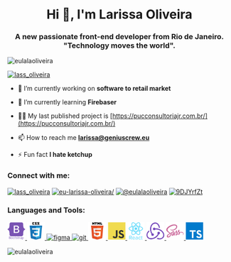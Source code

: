 <h1 align="center">Hi 👋, I'm Larissa Oliveira</h1>
<h3 align="center">A new passionate front-end developer from Rio de Janeiro. "Technology moves the world".</h3>

<p align="left"> <img src="https://komarev.com/ghpvc/?username=eulalaoliveira&label=Profile%20views&color=0e75b6&style=flat" alt="eulalaoliveira" /> </p>

<p align="left"> <a href="https://twitter.com/lass_oliveira" target="blank"><img src="https://img.shields.io/twitter/follow/lass_oliveira?logo=twitter&style=for-the-badge" alt="lass_oliveira" /></a> </p>

- 🔭 I’m currently working on **software to retail market**

- 🌱 I’m currently learning **Firebaser**

- 👨‍💻 My last published project is [https://pucconsultoriajr.com.br/](https://pucconsultoriajr.com.br/)

- 📫 How to reach me **larissa@geniuscrew.eu**

- ⚡ Fun fact **I hate ketchup**

<h3 align="left">Connect with me:</h3>
<p align="left">
<a href="https://twitter.com/lass_oliveira" target="blank"><img align="center" src="https://raw.githubusercontent.com/rahuldkjain/github-profile-readme-generator/master/src/images/icons/Social/twitter.svg" alt="lass_oliveira" height="30" width="40" /></a>
<a href="https://linkedin.com/in/eu-larissa-oliveira/" target="blank"><img align="center" src="https://raw.githubusercontent.com/rahuldkjain/github-profile-readme-generator/master/src/images/icons/Social/linked-in-alt.svg" alt="eu-larissa-oliveira/" height="30" width="40" /></a>
<a href="https://instagram.com/larissachipitelli" target="blank"><img align="center" src="https://raw.githubusercontent.com/rahuldkjain/github-profile-readme-generator/master/src/images/icons/Social/instagram.svg" alt="@eulalaoliveira" height="30" width="40" /></a>
<a href="https://discord.gg/9DJYrfZt" target="blank"><img align="center" src="https://raw.githubusercontent.com/rahuldkjain/github-profile-readme-generator/master/src/images/icons/Social/discord.svg" alt="9DJYrfZt" height="30" width="40" /></a>
</p>

<h3 align="left">Languages and Tools:</h3>
<p align="left"> <a href="https://getbootstrap.com" target="_blank"> <img src="https://raw.githubusercontent.com/devicons/devicon/master/icons/bootstrap/bootstrap-plain-wordmark.svg" alt="bootstrap" width="40" height="40"/> </a> <a href="https://www.w3schools.com/css/" target="_blank"> <img src="https://raw.githubusercontent.com/devicons/devicon/master/icons/css3/css3-original-wordmark.svg" alt="css3" width="40" height="40"/> </a> <a href="https://www.figma.com/" target="_blank"> <img src="https://www.vectorlogo.zone/logos/figma/figma-icon.svg" alt="figma" width="40" height="40"/> </a> <a href="https://git-scm.com/" target="_blank"> <img src="https://www.vectorlogo.zone/logos/git-scm/git-scm-icon.svg" alt="git" width="40" height="40"/> </a> <a href="https://www.w3.org/html/" target="_blank"> <img src="https://raw.githubusercontent.com/devicons/devicon/master/icons/html5/html5-original-wordmark.svg" alt="html5" width="40" height="40"/> </a> <a href="https://developer.mozilla.org/en-US/docs/Web/JavaScript" target="_blank"> <img src="https://raw.githubusercontent.com/devicons/devicon/master/icons/javascript/javascript-original.svg" alt="javascript" width="40" height="40"/> </a> <a href="https://reactjs.org/" target="_blank"> <img src="https://raw.githubusercontent.com/devicons/devicon/master/icons/react/react-original-wordmark.svg" alt="react" width="40" height="40"/> </a> <a href="https://redux.js.org" target="_blank"> <img src="https://raw.githubusercontent.com/devicons/devicon/master/icons/redux/redux-original.svg" alt="redux" width="40" height="40"/> </a> <a href="https://sass-lang.com" target="_blank"> <img src="https://raw.githubusercontent.com/devicons/devicon/master/icons/sass/sass-original.svg" alt="sass" width="40" height="40"/> </a> <a href="https://www.typescriptlang.org/" target="_blank"> <img src="https://raw.githubusercontent.com/devicons/devicon/master/icons/typescript/typescript-original.svg" alt="typescript" width="40" height="40"/> </a> </p>

<p><img align="center" src="https://github-readme-stats.vercel.app/api/top-langs?username=eulalaoliveira&show_icons=true&locale=en&layout=compact" alt="eulalaoliveira" /></p>
